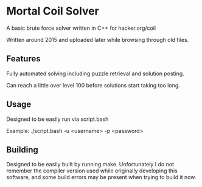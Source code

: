 # Mortal Coil Solver
A basic brute force solver written in C++ for hacker.org/coil

Written around 2015 and uploaded later while browsing through old files.

## Features
Fully automated solving including puzzle retrieval and solution posting.

Can reach a little over level 100 before solutions start taking too long.

## Usage
Designed to be easily run via script.bash

Example: ./script.bash -u \<username\> -p \<password\>

## Building
Designed to be easily built by running make. Unfortunately I do not remember the compiler version used while originally developing this software, and some build errors may be present when trying to build it now.
